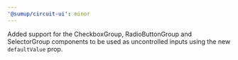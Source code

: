 ```yaml
---
'@sumup/circuit-ui': minor
---
```


Added support for the CheckboxGroup, RadioButtonGroup and SelectorGroup components to be used as uncontrolled inputs using the new `defaultValue` prop.
